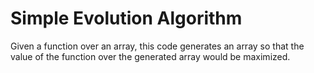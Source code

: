 # Simple Evolution Algorithm

Given a function over an array, this code generates an array so that the value of the function over the generated array would be maximized.
